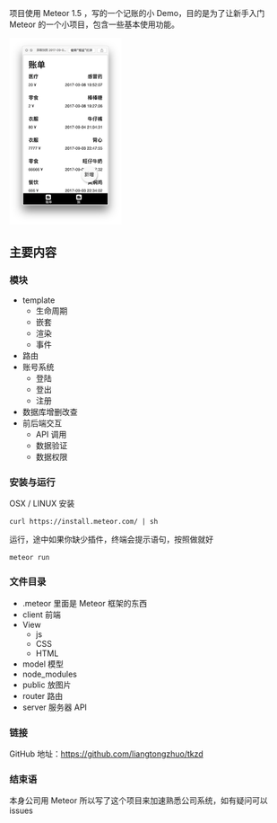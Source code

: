 项目使用 Meteor 1.5 ，写的一个记账的小 Demo，目的是为了让新手入门 Meteor 的一个小项目，包含一些基本使用功能。


<img src="cover.png" style="width:200px">



## 主要内容

### 模块

- template
  - 生命周期
  - 嵌套
  - 渲染
  - 事件
- 路由
- 账号系统
  - 登陆
  - 登出
  - 注册 
- 数据库增删改查
- 前后端交互
  - API 调用
  - 数据验证
  - 数据权限

### 安装与运行

OSX / LINUX 安装

```
curl https://install.meteor.com/ | sh
```
运行，途中如果你缺少插件，终端会提示语句，按照做就好

```
meteor run 
```

### 文件目录
- .meteor 里面是 Meteor 框架的东西
- client 前端
 - View
     - js
     - CSS
     - HTML 	
- model 模型
- node_modules
- public 放图片
- router 路由
- server 服务器 API


### 链接
GitHub 地址：https://github.com/liangtongzhuo/tkzd

### 结束语
本身公司用 Meteor 所以写了这个项目来加速熟悉公司系统，如有疑问可以 issues 





